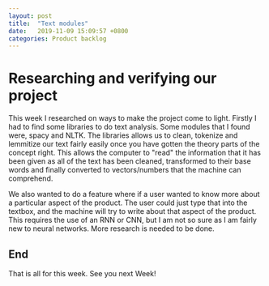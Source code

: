 ```yaml
---
layout: post
title:  "Text modules"
date:   2019-11-09 15:09:57 +0800
categories: Product backlog
---
```


# Researching and verifying our project

This week I researched on ways to make the project come to light.
Firstly I had to find some libraries to do text analysis. Some modules that I found were, spacy and NLTK.
The libraries allows us to clean, tokenize and lemmitize our text fairly easily once you have gotten the theory parts
of the concept right. This allows the computer to "read" the information that it has been given as all of the text
has been cleaned, transformed to their base words and finally converted to vectors/numbers that the machine can 
comprehend. 

We also wanted to do a feature where if a user wanted to know more about a particular aspect of the product. The user
could just type that into the textbox, and the machine will try to write about that aspect of the product. This 
requires the use of an RNN or CNN, but I am not so sure as I am fairly new to neural networks. More research is 
needed to be done. 

## End
That is all for this week. See you next Week!
